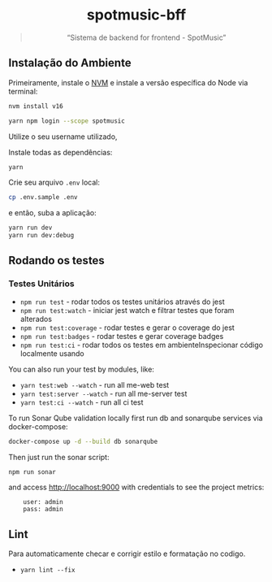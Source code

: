 
<div align="center">
  <h1>
    spotmusic-bff
  </h1>

  > “Sistema de backend for frontend - SpotMusic”
</div>


## Instalação do Ambiente

Primeiramente, instale o [NVM](https://github.com/nvm-sh/nvm) e instale a versão específica do Node via terminal:

```bash
nvm install v16
```


```bash
yarn npm login --scope spotmusic
```
Utilize o seu username utilizado,

Instale todas as dependências:

```bash
yarn
```

Crie seu arquivo `.env` local:

```bash
cp .env.sample .env
```

e então, suba a aplicação:

```bash
yarn run dev
yarn run dev:debug
```

## Rodando os testes

### Testes Unitários

- `npm run test` - rodar todos os testes unitários através do jest
- `npm run test:watch` - iniciar jest watch e filtrar testes que foram alterados
- `npm run test:coverage` - rodar testes e gerar o coverage do jest
- `npm run test:badges` - rodar testes e gerar coverage badges
- `npm run test:ci` - rodar todos os testes em ambienteInspecionar código localmente usando

You can also run your test by modules, like:

- `yarn test:web --watch` - run all me-web test
- `yarn test:server --watch` - run all me-server test
- `yarn test:ci --watch` - run all ci test

To run Sonar Qube validation locally first run db and sonarqube services via docker-compose:

```bash
docker-compose up -d --build db sonarqube
```

Then just run the sonar script:

```bash
npm run sonar
```

and access [http://localhost:9000](http://localhost:9000) with credentials to see the project metrics:

```
    user: admin
    pass: admin
```

## Lint
Para automaticamente checar e corrigir estilo e formatação no codigo.

- `yarn lint --fix`
